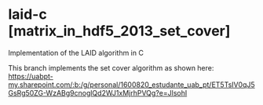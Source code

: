 # laid-c [matrix_in_hdf5_2013_set_cover]
Implementation of the LAID algorithm in C

This branch implements the set cover algorithm as shown here: https://uabpt-my.sharepoint.com/:b:/g/personal/1600820_estudante_uab_pt/ET5TsIV0qJ5GsRg50ZG-WzABg9cnoglQd2WJ1xMjrhPVQg?e=JlsohI 
